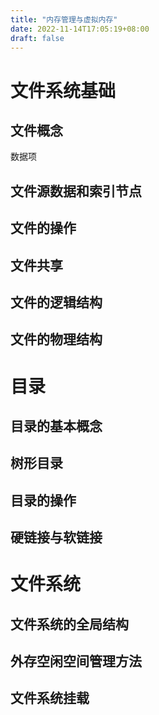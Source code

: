 ```yaml
---
title: "内存管理与虚拟内存"
date: 2022-11-14T17:05:19+08:00
draft: false
---
```


<!--more-->

# 文件系统基础

## 文件概念

 数据项

## 文件源数据和索引节点



## 文件的操作



## 文件共享



## 文件的逻辑结构



## 文件的物理结构



# 目录

## 目录的基本概念



## 树形目录



## 目录的操作



## 硬链接与软链接



# 文件系统

## 文件系统的全局结构



## 外存空闲空间管理方法



## 文件系统挂载